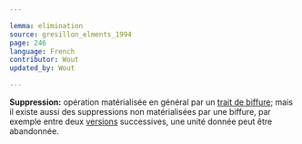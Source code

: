 ```yaml
---

lemma: elimination
source: gresillon_elments_1994
page: 246
language: French
contributor: Wout
updated_by: Wout

---
```


**Suppression:** opération matérialisée en général par un [trait de biffure](cancellationMark.html); mais il existe aussi des suppressions non matérialisées par une biffure, par exemple entre deux [versions](version.html) successives, une unité donnée peut être abandonnée.
